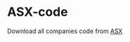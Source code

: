 # ASX-code
Download all companies code from [ASX](https://www2.asx.com.au/markets/trade-our-cash-market/directory)
